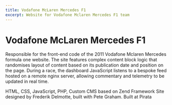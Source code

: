 ```yaml
---
title: Vodafone McLaren Mercedes F1
excerpt: Website for Vodafone Mclaren Mercedes F1 team
---
```


# Vodafone McLaren Mercedes F1

Responsible for the front-end code of the 2011 Vodafone Mclaren Mercedes formula one website. The site features complex content block logic that randomises layout of content based on its publication date and position on the page. During a race, the dashboard JavaScript listens to a bespoke feed hosted on a remote nginx server, allowing commentary and telemetry to be updated in real time.

HTML, CSS, JavaScript, PHP, Custom CMS based on Zend Framework
Site designed by Frederik Delmotte,
built with Pete Graham.
Built at Pirata

